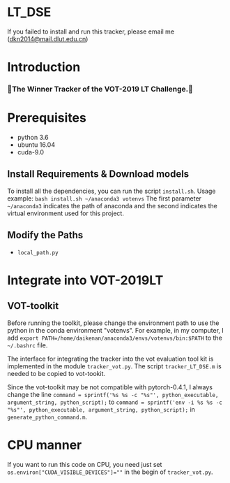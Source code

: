 # LT_DSE

If you failed to install and run this tracker, please email me (<dkn2014@mail.dlut.edu.cn>)

# Introduction

### :star2:The Winner Tracker of the VOT-2019 LT Challenge.:star2: 

# Prerequisites

* python 3.6
* ubuntu 16.04
* cuda-9.0

## Install Requirements & Download models
To install all the dependencies, you can run the script `install.sh`. 
Usage example:
``
bash install.sh ~/anaconda3 votenvs
``
The first parameter `~/anaconda3` indicates the path of anaconda and the second indicates the virtual environment used for this project. 

## Modify the Paths
* `local_path.py`

# Integrate into VOT-2019LT

## VOT-toolkit
Before running the toolkit, please change the environment path to use the python in the conda environment "votenvs".
For example, in my computer, I add  `export PATH=/home/daikenan/anaconda3/envs/votenvs/bin:$PATH` to the `~/.bashrc` file.  

The interface for integrating the tracker into the vot evaluation tool kit is implemented in the module `tracker_vot.py`. The script `tracker_LT_DSE.m` is needed to be copied to vot-tookit. 

Since the vot-toolkit may be not compatible with pytorch-0.4.1, I always change the line  `command = sprintf('%s %s -c "%s"', python_executable, argument_string, python_script);` to `command = sprintf('env -i %s %s -c "%s"', python_executable, argument_string, python_script);` in `generate_python_command.m`. 


# CPU manner

If you want to run this code on CPU, you need just set `os.environ["CUDA_VISIBLE_DEVICES"]=""` in the begin of `tracker_vot.py`. 
